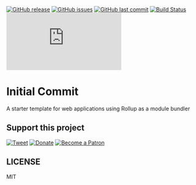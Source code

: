 [![GitHub release](https://img.shields.io/github/release/scriptex/rollup-template.svg)](https://github.com/scriptex/rollup-template/releases/latest)
[![GitHub issues](https://img.shields.io/github/issues/scriptex/rollup-template.svg)](https://github.com/scriptex/rollup-template/issues)
[![GitHub last commit](https://img.shields.io/github/last-commit/scriptex/rollup-template.svg)](https://github.com/scriptex/rollup-template/commits/master)
[![Build Status](https://travis-ci.org/scriptex/rollup-template.svg?branch=master)](https://travis-ci.org/scriptex/rollup-template)
[![Analytics](https://ga-beacon.appspot.com/UA-83446952-1/github.com/scriptex/rollup-template/README.md)](https://github.com/scriptex/rollup-template/)

# Initial Commit

A starter template for web applications using Rollup as a module bundler

## Support this project

[![Tweet](https://img.shields.io/badge/Tweet-Share_this_repository-blue.svg?style=flat-square&logo=twitter&color=38A1F3)](https://twitter.com/intent/tweet?text=Checkout%20this%20awesome%20software%20project%3A&url=https%3A%2F%2Fgithub.com%2Fscriptex%2Frollup-template&via=scriptexbg&hashtags=software%2Cgithub%2Ccode%2Cawesome)
[![Donate](https://img.shields.io/badge/Donate-Support_me_on_PayPal-blue.svg?style=flat-square&logo=paypal&color=222d65)](https://www.paypal.me/scriptex)
[![Become a Patron](https://img.shields.io/badge/Become_Patron-Support_me_on_Patreon-blue.svg?style=flat-square&logo=patreon&color=e64413)](https://www.patreon.com/atanas)

## LICENSE

MIT
